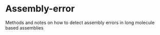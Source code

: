 # Assembly-error
Methods and notes on how to detect assembly errors in long molecule based assemblies

